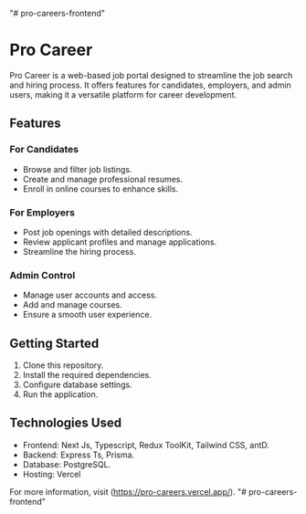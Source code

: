 "# pro-careers-frontend" 
# Pro Career

Pro Career is a web-based job portal designed to streamline the job search and hiring process. It offers features for candidates, employers, and admin users, making it a versatile platform for career development.

## Features

### For Candidates

- Browse and filter job listings.
- Create and manage professional resumes.
- Enroll in online courses to enhance skills.

### For Employers

- Post job openings with detailed descriptions.
- Review applicant profiles and manage applications.
- Streamline the hiring process.

### Admin Control

- Manage user accounts and access.
- Add and manage courses.
- Ensure a smooth user experience.

## Getting Started

1. Clone this repository.
2. Install the required dependencies.
3. Configure database settings.
4. Run the application.

## Technologies Used

- Frontend: Next Js, Typescript, Redux ToolKit, Tailwind CSS, antD.
- Backend: Express Ts, Prisma.
- Database: PostgreSQL.
- Hosting: Vercel

For more information, visit (https://pro-careers.vercel.app/).
"# pro-careers-frontend" 

